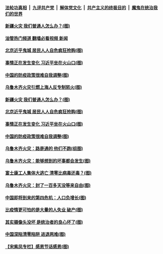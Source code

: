 ####  [法轮功真相](../../../../basic/blob/master/README.md?t=11280831) &nbsp;|&nbsp; [九评共产党](../../../../9ping.md/blob/master/README.md?t=11280831) &nbsp;|&nbsp; [解体党文化](../../../../jtdwh.md/blob/master/README.md?t=11280831)  &nbsp;|&nbsp; [共产主义的终极目的](../../../../gczydzjmd.md/blob/master/README.md?t=11280831) &nbsp;|&nbsp; [魔鬼在统治我们的世界](../../../../mgztzwmdsj.md/blob/master/README.md?t=11280831) 



#### [新疆火灾 我们普通人怎么办？(图)](../pages/p4/1022688.md?t=11280831) 

#### [油管热门频道 翻墙必看视频 新闻](http://129.146.143.75:81/youtube.html?11280831)

#### [北京近乎鬼城 居民人人自危疯狂抢购(图)](../pages/p4/1022691.md?t=11280831) 

#### [事情正在发生变化 习近平坐在火山口(图)](../pages/p4/1022690.md?t=11280831) 

#### [中国的防疫政策很难自我调整(图)](../pages/p4/1022686.md?t=11280831) 



#### [乌鲁木齐火灾引燃上海人反专制怒火(图)](../pages/p4/1022697.md?t=11280831) 

#### [新疆火灾 我们普通人怎么办？(图)](../pages/p4/1022688.md?t=11280831) 

#### [北京近乎鬼城 居民人人自危疯狂抢购(图)](../pages/p4/1022691.md?t=11280831) 

#### [事情正在发生变化 习近平坐在火山口(图)](../pages/p4/1022690.md?t=11280831) 

#### [中国的防疫政策很难自我调整(图)](../pages/p4/1022686.md?t=11280831) 



#### [乌鲁木齐火灾：路是通的 他们不跑(组图)](../pages/p4/1022607.md?t=11280831) 

#### [乌鲁木齐火灾：能够想到的坏事都会发生(图)](../pages/p4/1022604.md?t=11280831) 

#### [富士康工人集体大逃亡 清零比病毒还毒？(图)](../pages/p4/1022606.md?t=11280831) 

#### [乌鲁木齐火灾：封了一百多天没等来自由(图)](../pages/p4/1022605.md?t=11280831) 


#### [中国即将到来的第四危机：人口负增长(图)](../pages/p4/1022548.md?t=11280831) 

#### [比疫情更可怕的是大量的人失业 破产(图)](../pages/p4/1022527.md?t=11280831) 

#### [其实摄像头没坏 是统治者的良心坏了(图)](../pages/p4/1022530.md?t=11280831) 

#### [中国深陷清零陷阱 进退两难(图)](../pages/p4/1022528.md?t=11280831) 

#### [【宋紫凤专栏】感恩节话感恩(图)](../pages/p4/1022497.md?t=11280831) 


<img src='http://gfw-breaker.win/goodnews/indexes/p4.md' width='0px' height='0px'/>
